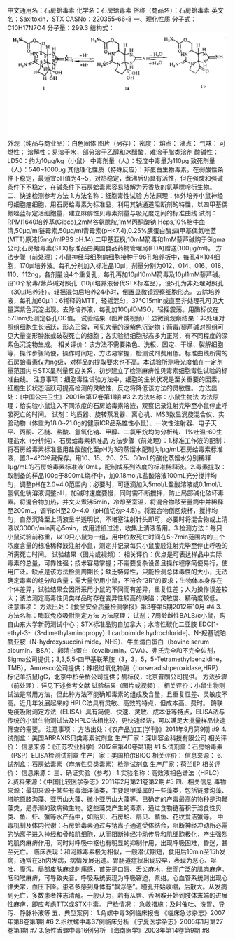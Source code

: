 中文通用名：石房蛤毒素
化学名：石房蛤毒素
俗称（商品名）：石房蛤毒素
英文名：Saxitoxin，STX 
CASNo：220355-66-8
一、理化性质
分子式：C10H17N7O4
分子量：299.3
结构式：![结构式](./assets/duwu/石房蛤毒素/@0结构式.jpg)
外观（纯品与商业品）：白色固体
图片（另存）：
密度：
熔点：
沸点：
气味：
可燃性：
溶解性：易溶于水，部分溶于乙醇和冰醋酸，难溶于脂类溶剂
酸碱性：
LD50：约为10μg/kg（小鼠）
中毒剂量（人）：轻度中毒量为110μg
致死剂量（人）：540~1000μg
其他理化性质（特殊反应）：非蛋白生物毒素，在弱酸性条件下稳定，最适宜pH值为4~5，对热稳定，煮沸后仍具有活性，但在强酸和强碱条件下不稳定，在碱条件下石房蛤毒素容易降解为芳香族的氨基嘌呤衍生物。
二、快速检测参考方法
1.方法名称：细胞毒性试验
方法原理：体外培养小鼠神经母细胞瘤细胞，用石房蛤毒素为标准品，利用其钠通道阻断剂的特性，以四甲基偶氮唑蓝标定活细胞量，建立麻痹性贝毒素剂量与吸光度之间的标准曲线
试剂：RPMI1640培养基(Gibco),2mM谷氨酰胺,1mM丙酮酸钠,Heps,10%胎牛血清,50μg/ml链霉素,50μg/ml青霉素(pH<7.4),0.25%胰蛋白酶;四甲基偶氮唑蓝(MTT)原液(5mg/mlPBS pH.14);二甲基亚枫;10mM箭毒和1mM藜芦碱购于Sigma公司;石房蛤毒素(STX)标准品由美国食品药物管理局(FDA)赠送(100μg/ml)。
方法步骤（前处理）：小鼠神经母细胞瘤细胞接种于96孔培养板中，每孔4×104细胞，170μl培养液。每孔分别加入标准品10μl，剂量分别为012、014、016、018、110、112ng，各剂量设4个重复孔，每孔再加10μl10mM箭毒及10μl1mM藜芦碱。设10个箭毒/藜芦碱对照孔（10μl培养液替代STX标准品），设5孔为非处理对照孔（30μl培养液）。轻摇混匀后培养24小时，倒置显微镜观察细胞形态。去除培养液，每孔加60μl1：6稀释的MTT，轻摇混匀，37℃15min或直至非处理孔可见大量深紫色沉淀出现。去除培养液，每孔加100μlDMSO，轻摇震荡。用酶标仪在570nm处测定各孔OD值。
试验结果（图片或视频）：显微镜观察结果：非处理对照组细胞生长活跃，形态正常，可见大量的深紫色沉淀物；箭毒/藜芦碱对照组可见大量变形肿胀或破裂死亡的细胞；各实验组细胞形态多为正常，有不同程度的深紫色沉淀物生成。
相关评价：该方法不需要染色、洗板、固定、干燥、裂解细胞等，操作步骤简便，操作时间短，方法易掌握，检测试剂费用低。标准曲线所需的石房蛤毒素仅为ng级，对样品的提取要求也不高。本试验所测吸光度值在一定剂量范围内与STX呈剂量反应关系，初步建立了检测麻痹性贝毒素细胞毒性试验的标准曲线。
注意事项：细胞毒性试验方法中，细胞的生长状况是至关重要的因素，细胞生长状态活跃可提高检测的灵敏性，反之将降低该方法的灵敏性。
方法出处：《中国公共卫生》2001年第17卷第11期 #3
2.方法名称：小鼠生物法
方法原理：给实验小鼠注入不同浓度的石房蛤毒素溶液，观察记录注射完毕至小鼠停止呼吸死亡的时间。
试剂：均质器、旋转蒸发器、离心机、MS3数显涡旋混合仪、实验动物（体重为18.0~21.0g的健康ICR品系雄性小鼠）、一次性注射器、电子天平、丙酮、乙醚、盐酸、氢氧化钠、甲醇、二氯甲烷均为分析纯、1%吐温-60生理盐水（分析纯）、石房蛤毒素标准品
方法步骤（前处理）：1.标准工作液的配制：将石房蛤毒素标准品用盐酸酸化至pH为3的蒸馏水配制为lμg/mL石房蛤毒素标准液，置3~4℃冷藏保存。用10、15、20、25、30mL的酸化蒸馏水分别稀释1μg/mL的石房蛤毒素标准液10mL，配制成系列浓度的标准稀释液。2.毒素提取：取制备的样品100g于800mL烧杯中，加0.18mol/L盐酸溶液100mL充分搅拌均匀，调整pH在2.0~4.0范围内；必要时，可逐滴加入5mol/L盐酸溶液或0.1mol/L氢氧化钠溶液调整pH，加碱时速度要慢，同时需不断搅拌，防止局部碱化破坏毒素。将混合物加热，并文火煮沸5min，冷却至室温，将混合物移至量筒中并稀释至200mL，调节pH至2.0~4.0（pH值切勿>4.5）。将混合物倒回烧杯，搅拌均匀，自然沉降至上清液呈半透明状，不堵塞注射针头即可，必要时将混合物或上清液以3000r/min离心5min，或用滤纸过滤，收集上清液备用。3.检测方法：每只小鼠试验前称重，以10只小鼠为一组，用中位数死亡时间在5~7min范围内的三个浓度含量的标准稀释液注射小鼠，测定并记录每只小鼠腹腔注射完毕至停止呼吸的所需死亡时间。
试验结果（图片或视频）：
相关评价：优点是可表达样品中实际毒素的总量，可靠性强；技术容易掌握；不需要复杂设备且操作程序简便易行，使用广泛。缺点是该方法检测周期长；缺乏特异性，只能检测总体毒性的大小，无法确定毒素的组分和含量；需大量使用小鼠，不符合“3R”的要求；生物体本身存在个体差异，试验结果会因所采用小鼠的不同而有差异，重复性差；人为操作误差较大；该法测定高毒性贝类样品时存在变异性较高的缺陷；灵敏度、精确度较低。
注意事项：
方法出处：《食品安全质量检测学报》第3卷第5期2012年10月 #4
3.方法名称：酶联免疫吸附测定方法
方法原理：
试剂：7周龄雌性BALB/c小鼠，购自山东大学新药测试中心；STX标准品购自加拿大；水溶性碳化二亚胺 EDC[1-ethyl-3-（3-dimethylaminopropy）l carboimide hydrochloride]、N-羟基琥珀酰亚胺（N-hydroxysuccini mide，NHS）、牛血清白蛋白（bovine serum albumin，BSA）、卵清白蛋白（ovalbumin，OVA）、弗氏完全和不完全佐剂，Sigma公司提供；3,3,5,5-四甲基联苯胺（3，3，5，5-Tetramethylbenzidine，TMB），Amresco公司提供；辣根过氧化物酶（horseradishperoxidase,HRP）标记羊抗鼠IgG，北京中杉金桥公司提供；酶标仪，北京普朗公司提供。
方法步骤（前处理）：详见下述参考文献
试验结果（图片或视频）：
相关评价：小鼠生物测试法是常用方法，但此种方法不能确知毒素的组成及含量，且重复性差、灵敏度不高。近几年发展起来的 HPLC法具有灵敏、高效的特点，但成本高、费时。 酶联免疫吸附测定方法（ELISA）具有简便、快速、灵敏、成本低等特点，ELISA法与传统的小鼠生物测试法及HPLC法相比较，更快速经济，可以满足大批量样品快速筛查的需要。
注意事项：
方法出处：《农产品加工(学刊)》2011年9月第9期 #9
4.试剂盒：美国ABRAXIS贝类毒素试剂盒
生产厂家：深圳容金科技有限公司
相关评价：
信息来源：《江苏农业科学》2012年第40卷第1期 #1
5.试剂盒：石房蛤毒素（PSP）ELISA检测试剂盒 
生产厂家：美国柏尔BIOO
相关评价：
信息来源：
6.试剂盒：石房蛤毒素（麻痹性贝类毒素）检测试剂盒
生产厂家：荷兰EP
相关评价：
信息来源：
三、确证实验（参考）
1.实验名称：高效液相色谱法（HPLC）
2.资料来源：《中国比较医学杂志》2011年2月第21卷第2期 #5
四、相关信息
毒物来源：最初来源于某些有毒海洋藻类，主要是甲藻属的一些藻类，包括链膝沟藻、塔驼原膝沟藻、亚历山大藻、微小亚历山大藻等。已确定的产毒最高的物种是沟鞭藻类，是赤潮的致病微生物。这些藻类产生的毒素，通过食物链蓄积于滤食性贝类、鱼、虾、蟹等水产品中，如贻贝、石房蛤、扇贝、鲭鱼、花纹爱洁蟹等。
中毒机制及体内代谢：石房蛤毒素通过与钠离子通道受体结合，阻断神经冲动所必需的钠离子进入神经和骨骼肌细胞，从而阻断神经冲动传导和肌细胞极化，产生强烈的肌肉麻痹作用，同时对呼吸中枢也有明显的抑制作用，出现呼吸困难，昏迷，甚至死亡。
临床表现：和河豚毒素极为相似，一般潜伏期短，食用后10min至15h发病，通常在3h内发病，病情发展迅速。胃肠道症状出现较早，表现为恶心、呕吐、腹泻。局部皮肤麻或刺痛感，首先是口唇、舌尖麻木，继而广泛的肌肉麻痹。咽和喉麻痹，可导致失音。呼吸系统表现为呼吸窘迫，紫绀。心血管系统则出现心律失常，血压下降。患者多感到身体有“飘浮感”。瞳孔开始收缩，后散大。从发病到死亡，多数患者神志清醒。一般认为，若有从唇、舌咽喉开始到肢体末端的进展性麻痹，即应考虑TTX或STX中毒。
尸检情况：
急救措施：及时催吐、洗胃、导泻、静脉补液等
五、典型案例：
1.角螺中毒3例临床报告 《临床急诊杂志》2007年第8卷第1期 #6
2.织纹螺中毒37例临床分析 《宁夏医学杂志》2005年1月第27卷第1期 #7
3.急性香螺中毒16例分析 《海南医学》2003年第14卷第9期 #8
